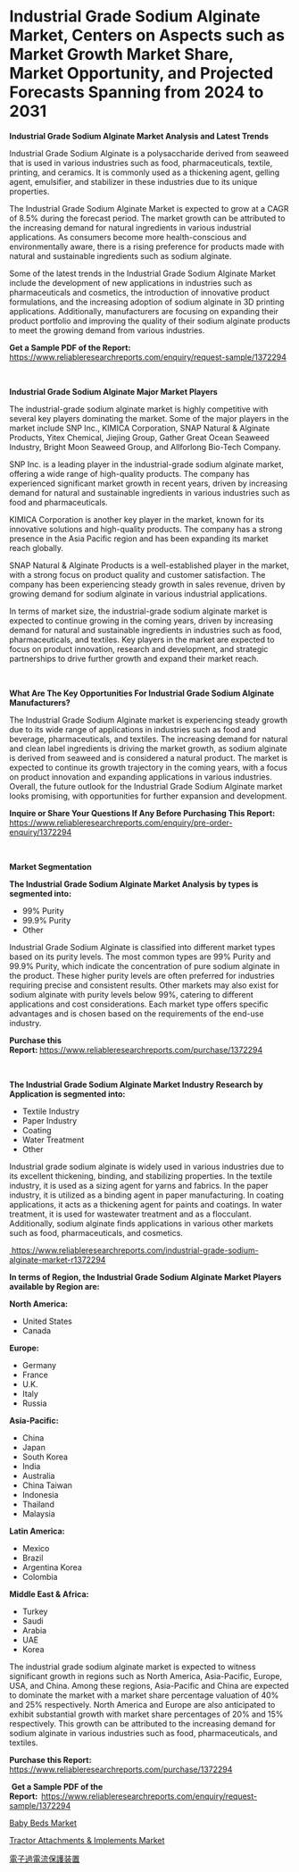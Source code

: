 <p><h1>Industrial Grade Sodium Alginate Market, Centers on Aspects such as Market Growth Market Share, Market Opportunity, and Projected Forecasts Spanning from 2024 to 2031</h1></p><p><strong>Industrial Grade Sodium Alginate Market Analysis and Latest Trends</strong></p>
<p><p>Industrial Grade Sodium Alginate is a polysaccharide derived from seaweed that is used in various industries such as food, pharmaceuticals, textile, printing, and ceramics. It is commonly used as a thickening agent, gelling agent, emulsifier, and stabilizer in these industries due to its unique properties.</p><p>The Industrial Grade Sodium Alginate Market is expected to grow at a CAGR of 8.5% during the forecast period. The market growth can be attributed to the increasing demand for natural ingredients in various industrial applications. As consumers become more health-conscious and environmentally aware, there is a rising preference for products made with natural and sustainable ingredients such as sodium alginate.</p><p>Some of the latest trends in the Industrial Grade Sodium Alginate Market include the development of new applications in industries such as pharmaceuticals and cosmetics, the introduction of innovative product formulations, and the increasing adoption of sodium alginate in 3D printing applications. Additionally, manufacturers are focusing on expanding their product portfolio and improving the quality of their sodium alginate products to meet the growing demand from various industries.</p></p>
<p><strong>Get a Sample PDF of the Report:&nbsp;</strong> <a href="https://www.reliableresearchreports.com/enquiry/request-sample/1372294">https://www.reliableresearchreports.com/enquiry/request-sample/1372294</a></p>
<p>&nbsp;</p>
<p><strong>Industrial Grade Sodium Alginate Major Market Players</strong></p>
<p><p>The industrial-grade sodium alginate market is highly competitive with several key players dominating the market. Some of the major players in the market include SNP Inc., KIMICA Corporation, SNAP Natural & Alginate Products, Yitex Chemical, Jiejing Group, Gather Great Ocean Seaweed Industry, Bright Moon Seaweed Group, and Allforlong Bio-Tech Company.</p><p>SNP Inc. is a leading player in the industrial-grade sodium alginate market, offering a wide range of high-quality products. The company has experienced significant market growth in recent years, driven by increasing demand for natural and sustainable ingredients in various industries such as food and pharmaceuticals.</p><p>KIMICA Corporation is another key player in the market, known for its innovative solutions and high-quality products. The company has a strong presence in the Asia Pacific region and has been expanding its market reach globally.</p><p>SNAP Natural & Alginate Products is a well-established player in the market, with a strong focus on product quality and customer satisfaction. The company has been experiencing steady growth in sales revenue, driven by growing demand for sodium alginate in various industrial applications.</p><p>In terms of market size, the industrial-grade sodium alginate market is expected to continue growing in the coming years, driven by increasing demand for natural and sustainable ingredients in industries such as food, pharmaceuticals, and textiles. Key players in the market are expected to focus on product innovation, research and development, and strategic partnerships to drive further growth and expand their market reach.</p></p>
<p>&nbsp;</p>
<p><strong>What Are The Key Opportunities For Industrial Grade Sodium Alginate Manufacturers?</strong></p>
<p><p>The Industrial Grade Sodium Alginate market is experiencing steady growth due to its wide range of applications in industries such as food and beverage, pharmaceuticals, and textiles. The increasing demand for natural and clean label ingredients is driving the market growth, as sodium alginate is derived from seaweed and is considered a natural product. The market is expected to continue its growth trajectory in the coming years, with a focus on product innovation and expanding applications in various industries. Overall, the future outlook for the Industrial Grade Sodium Alginate market looks promising, with opportunities for further expansion and development.</p></p>
<p><strong>Inquire or Share Your Questions If Any Before Purchasing This Report:</strong> <a href="https://www.reliableresearchreports.com/enquiry/pre-order-enquiry/1372294">https://www.reliableresearchreports.com/enquiry/pre-order-enquiry/1372294</a></p>
<p>&nbsp;</p>
<p><strong>Market Segmentation</strong></p>
<p><strong>The Industrial Grade Sodium Alginate Market Analysis by types is segmented into:</strong></p>
<p><ul><li>99% Purity</li><li>99.9% Purity</li><li>Other</li></ul></p>
<p><p>Industrial Grade Sodium Alginate is classified into different market types based on its purity levels. The most common types are 99% Purity and 99.9% Purity, which indicate the concentration of pure sodium alginate in the product. These higher purity levels are often preferred for industries requiring precise and consistent results. Other markets may also exist for sodium alginate with purity levels below 99%, catering to different applications and cost considerations. Each market type offers specific advantages and is chosen based on the requirements of the end-use industry.</p></p>
<p><strong>Purchase this Report:&nbsp;</strong><a href="https://www.reliableresearchreports.com/purchase/1372294">https://www.reliableresearchreports.com/purchase/1372294</a></p>
<p>&nbsp;</p>
<p><strong>The Industrial Grade Sodium Alginate Market Industry Research by Application is segmented into:</strong></p>
<p><ul><li>Textile Industry</li><li>Paper Industry</li><li>Coating</li><li>Water Treatment</li><li>Other</li></ul></p>
<p><p>Industrial grade sodium alginate is widely used in various industries due to its excellent thickening, binding, and stabilizing properties. In the textile industry, it is used as a sizing agent for yarns and fabrics. In the paper industry, it is utilized as a binding agent in paper manufacturing. In coating applications, it acts as a thickening agent for paints and coatings. In water treatment, it is used for wastewater treatment and as a flocculant. Additionally, sodium alginate finds applications in various other markets such as food, pharmaceuticals, and cosmetics.</p></p>
<p><a href="https://www.reliableresearchreports.com/industrial-grade-sodium-alginate-market-r1372294">&nbsp;https://www.reliableresearchreports.com/industrial-grade-sodium-alginate-market-r1372294</a></p>
<p><strong>In terms of Region, the Industrial Grade Sodium Alginate Market Players available by Region are:</strong></p>
<p>
    <p> <strong> North America: </strong>
        <ul>
            <li>United States</li>
            <li>Canada</li>
        </ul>
        </p> 
    <p> <strong> Europe: </strong>
        <ul>
            <li>Germany</li>
            <li>France</li>
            <li>U.K.</li>
            <li>Italy</li>
            <li>Russia</li>
        </ul>
        </p> 
    <p> <strong> Asia-Pacific: </strong>
        <ul>
            <li>China</li>
            <li>Japan</li>
            <li>South Korea</li>
            <li>India</li>
            <li>Australia</li>
            <li>China Taiwan</li>
            <li>Indonesia</li>
            <li>Thailand</li>
            <li>Malaysia</li>
        </ul>
        </p> 
    <p> <strong> Latin America: </strong>
        <ul>
            <li>Mexico</li>
            <li>Brazil</li>
            <li>Argentina Korea</li>
            <li>Colombia</li>
        </ul>
        </p> 
    <p> <strong> Middle East & Africa: </strong>
        <ul>
            <li>Turkey</li>
            <li>Saudi</li>
            <li>Arabia</li>
            <li>UAE</li>
            <li>Korea</li>
        </ul>
    </p>
    </p>
<p><p>The industrial grade sodium alginate market is expected to witness significant growth in regions such as North America, Asia-Pacific, Europe, USA, and China. Among these regions, Asia-Pacific and China are expected to dominate the market with a market share percentage valuation of 40% and 25% respectively. North America and Europe are also anticipated to exhibit substantial growth with market share percentages of 20% and 15% respectively. This growth can be attributed to the increasing demand for sodium alginate in various industries such as food, pharmaceuticals, and textiles.</p></p>
<p><strong>Purchase this Report: </strong><a href="https://www.reliableresearchreports.com/purchase/1372294">https://www.reliableresearchreports.com/purchase/1372294</a></p>
<p>&nbsp;<strong>Get a Sample PDF of the Report:&nbsp;&nbsp;</strong><a href="https://www.reliableresearchreports.com/enquiry/request-sample/1372294">https://www.reliableresearchreports.com/enquiry/request-sample/1372294</a></p>
<p><strong></strong></p>
<p><p><a href="https://medium.com/@jjkh377/market-forecast-global-baby-beds-trends-and-impact-analysis-2024-2031-by-application-home-7a3ada6afd5f">Baby Beds Market</a></p><p><a href="https://medium.com/@pinkierau13/global-tractor-attachments-implements-market-is-projected-to-grow-at-a-cagr-of-11-5-1cb33a4c8711">Tractor Attachments & Implements Market</a></p><p><a href="https://github.com/decker5351/Market-Research-Report-List-2/blob/main/2254153124174.md">電子過電流保護装置</a></p></p>